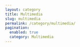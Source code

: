 ```yaml
---
layout: category
title: Multimedia
slug: multimedia
permalink: /category/multimedia/
pagination:
  enabled: true
  category: Multimedia
---
```

